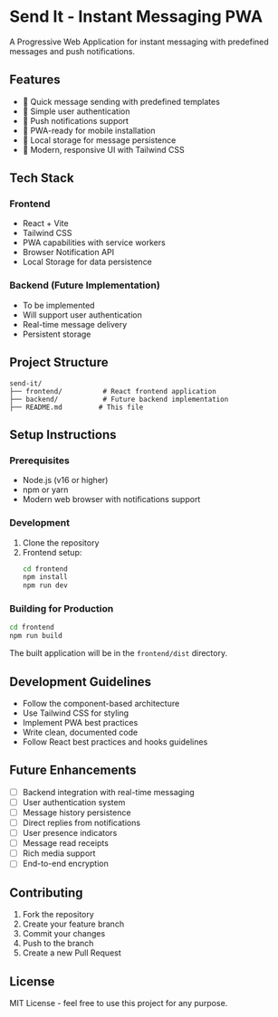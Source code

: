 # Send It - Instant Messaging PWA

A Progressive Web Application for instant messaging with predefined messages and push notifications.

## Features

- 💬 Quick message sending with predefined templates
- 👤 Simple user authentication
- 🔔 Push notifications support
- 📱 PWA-ready for mobile installation
- 💾 Local storage for message persistence
- 🎨 Modern, responsive UI with Tailwind CSS

## Tech Stack

### Frontend
- React + Vite
- Tailwind CSS
- PWA capabilities with service workers
- Browser Notification API
- Local Storage for data persistence

### Backend (Future Implementation)
- To be implemented
- Will support user authentication
- Real-time message delivery
- Persistent storage

## Project Structure

```
send-it/
├── frontend/          # React frontend application
├── backend/           # Future backend implementation
├── README.md         # This file
```

## Setup Instructions

### Prerequisites
- Node.js (v16 or higher)
- npm or yarn
- Modern web browser with notifications support

### Development
1. Clone the repository
2. Frontend setup:
   ```bash
   cd frontend
   npm install
   npm run dev
   ```

### Building for Production
```bash
cd frontend
npm run build
```

The built application will be in the `frontend/dist` directory.

## Development Guidelines

- Follow the component-based architecture
- Use Tailwind CSS for styling
- Implement PWA best practices
- Write clean, documented code
- Follow React best practices and hooks guidelines

## Future Enhancements

- [ ] Backend integration with real-time messaging
- [ ] User authentication system
- [ ] Message history persistence
- [ ] Direct replies from notifications
- [ ] User presence indicators
- [ ] Message read receipts
- [ ] Rich media support
- [ ] End-to-end encryption

## Contributing

1. Fork the repository
2. Create your feature branch
3. Commit your changes
4. Push to the branch
5. Create a new Pull Request

## License

MIT License - feel free to use this project for any purpose. 